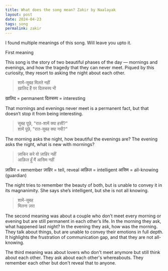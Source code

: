 ```yaml
---
title: What does the song mean? Zakir by Naalayak
layout: post
date: 2024-04-23
tags: song
permalink: zakir
---
```


I found multiple meanings of this song. Will leave you upto it.

First meaning

This song is the story of two beautiful phases of the day — mornings and evenings, and how the tragedy that they can never meet. Piqued by this curiosity, they resort to asking the night about each other. 

> शामें-सुबह मिलते नहीं<br>
ख़ालिद हैं पर दिलचस्प भी

ख़ालिद = permanent
दिलचस्प = interesting

That mornings and evenings never meet is a permanent fact, but that doesn’t stop it from being interesting.

> सुबह पूछे, "रात-शामें क्या हसीं?" <br>
शामें पूछे, "रात-सुबह क्या नयी?"

The morning asks the night, how beautiful the evenings are?
The evening asks the night, what is new with mornings?

> ज़ाकिर करे वो ज़ाहिर नहीं <br>
आक़िल हूँ मैं आसिम नहीं

ज़ाकिर = remember
ज़ाहिर = tell, reveal
आक़िल = intelligent
आसिम = all-knowing (guardian)

The night tries to remember the beauty of both, but is unable to convey it in its magnanimity.
She says she’s intelligent, but she is not all knowing.

> शामें-सुबह <br>
मिलना ज़रा

The second meaning was about a couple who don’t meet every morning or evening but are still permanent in each other’s life. In the morning they ask, what happened last night? In the evening they ask, how was the morning. They talk about things, but are unable to convey their emotions in full depth. It highlights the frustration of communication gap, and that they are not all-knowing. 

The third meaning was about lovers who don't meet anymore but still think about each other. They ask about each other's whereabouts. They remember each other but don't reveal that to anyone. 
